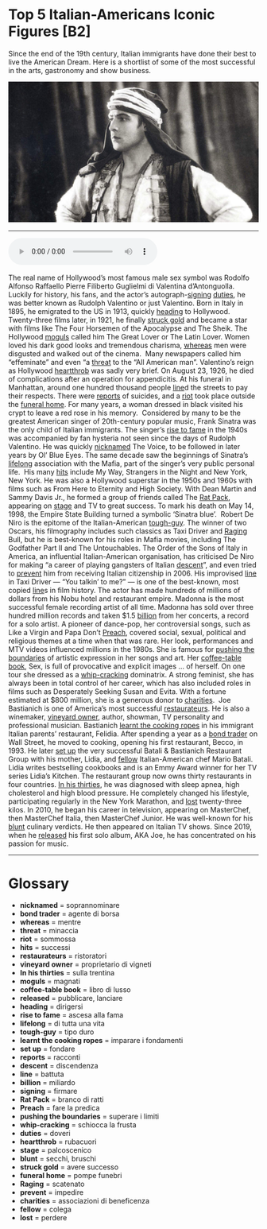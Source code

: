 # Top 5 Italian-Americans Iconic Figures   [B2]

Since the end of the 19th century, Italian immigrants have done their best to live the American Dream. Here is a shortlist of some of the most successful in the arts, gastronomy and show business.

![](Top%205%20Italian-Americans%20Iconic%20Figures.jpg)

--------------

<div>
<audio controls autoplay>
    <source src="https://raw.githubusercontent.com/dartie/knowledge-base/main/English/SpeakUp/2022-10/Top%205%20Italian-Americans%20Iconic%20Figures.mp3" type="audio/mpeg">
</audio>
</div>


The real name of Hollywood’s most famous male sex symbol was Rodolfo Alfonso Raffaello Pierre Filiberto Guglielmi di Valentina d’Antonguolla. Luckily for history, his fans, and the actor’s autograph-[signing](## "firmare") [duties](## "doveri"), he was better known as Rudolph Valentino or just Valentino. Born in Italy in 1895, he emigrated to the US in 1913, quickly [heading](## "dirigersi") to Hollywood. Twenty-three films later, in 1921, he finally [struck gold](## "avere successo") and became a star with films like The Four Horsemen of the Apocalypse and The Sheik. The Hollywood [moguls](## "magnati") called him The Great Lover or The Latin Lover. Women loved his dark good looks and tremendous charisma, [whereas](## "mentre") men were disgusted and walked out of the cinema. 
Many newspapers called him “effeminate” and even “a [threat](## "minaccia") to the “All American man”. Valentino’s reign as Hollywood [heartthrob](## "rubacuori") was sadly very brief. On August 23, 1926, he died of complications after an operation for appendicitis. At his funeral in Manhattan, around one hundred thousand people [line](## "battuta")d the streets to pay their respects. There were [reports](## "racconti") of suicides, and a [riot](## "sommossa") took place outside the [funeral home](## "pompe funebri"). For many years, a woman dressed in black visited his crypt to leave a red rose in his memory. 
Considered by many to be the greatest American singer of 20th-century popular music, Frank Sinatra was the only child of Italian immigrants. The singer’s [rise to fame](## "ascesa alla fama") in the 1940s was accompanied by fan hysteria not seen since the days of Rudolph Valentino. He was quickly [nicknamed](## "soprannominare") The Voice, to be followed in later years by Ol’ Blue Eyes. The same decade saw the beginnings of Sinatra’s [lifelong](## "di tutta una vita") association with the Mafia, part of the singer’s very public personal life. 
His many [hits](## "successi") include My Way, Strangers in the Night and New York, New York. He was also a Hollywood superstar in the 1950s and 1960s with films such as From Here to Eternity and High Society. With Dean Martin and Sammy Davis Jr., he formed a group of friends called The [Rat Pack](## "branco di ratti"), appearing on [stage](## "palcoscenico") and TV to great success. To mark his death on May 14, 1998, the Empire State Building turned a symbolic ‘Sinatra blue’. 
Robert De Niro is the epitome of the Italian-American [tough-guy](## "tipo duro"). The winner of two Oscars, his filmography includes such classics as Taxi Driver and [Raging](## "scatenato") Bull, but he is best-known for his roles in Mafia movies, including The Godfather Part II and The Untouchables. The Order of the Sons of Italy in America, an influential Italian-American organisation, has criticised De Niro for making “a career of playing gangsters of Italian [descent](## "discendenza")”, and even tried to [prevent](## "impedire") him from receiving Italian citizenship in 2006. His improvised [line](## "battuta") in Taxi Driver — “You talkin’ to me?” — is one of the best-known, most copied [line](## "battuta")s in film history. The actor has made hundreds of millions of dollars from his Nobu hotel and restaurant empire.
Madonna is the most successful female recording artist of all time. Madonna has sold over three hundred million records and taken $1.5 [billion](## "miliardo") from her concerts, a record for a solo artist. A pioneer of dance-pop, her controversial songs, such as Like a Virgin and Papa Don’t [Preach](## "fare la predica"), covered social, sexual, political and religious themes at a time when that was rare. Her look, performances and MTV videos influenced millions in the 1980s. She is famous for [pushing the boundaries](## "superare i limiti") of artistic expression in her songs and art. Her [coffee-table book](## "libro di lusso"), Sex, is full of provocative and explicit images … of herself. On one tour she dressed as a [whip-cracking](## "schiocca la frusta") dominatrix. A strong feminist, she has always been in total control of her career, which has also included roles in films such as Desperately Seeking Susan and Evita. With a fortune estimated at $800 million, she is a generous donor to [charities](## "associazioni di beneficenza"). 
Joe Bastianich is one of America’s most successful [restaurateurs](## "ristoratori"). He is also a winemaker, [vineyard owner](## "proprietario di vigneti"), author, showman, TV personality and professional musician. Bastianich [learnt the cooking ropes](## "imparare i fondamenti") in his immigrant Italian parents’ restaurant, Felidia. After spending a year as a [bond trader](## "agente di borsa") on Wall Street, he moved to cooking, opening his first restaurant, Becco, in 1993. He later [set up](## "fondare") the very successful Batali & Bastianich Restaurant Group with his mother, Lidia, and [fellow](## "colega") Italian-American chef Mario Batali. Lidia writes bestselling cookbooks and is an Emmy Award winner for her TV series Lidia’s Kitchen. The restaurant group now owns thirty restaurants in four countries. [In his thirties](## "sulla trentina"), he was diagnosed with sleep apnea, high cholesterol and high blood pressure. He completely changed his lifestyle, participating regularly in the New York Marathon, and [lost](## "perdere") twenty-three kilos. In 2010, he began his career in television, appearing on MasterChef, then MasterChef Italia, then MasterChef Junior. He was well-known for his [blunt](## "secchi, bruschi") culinary verdicts. He then appeared on Italian TV shows. Since 2019, when he [released](## "pubblicare, lanciare") his first solo album, AKA Joe, he has concentrated on his passion for music. 

--------------

<div style = "display:block; clear:both; page-break-after:always;"></div>

# Glossary
* **nicknamed** = soprannominare
* **bond trader** = agente di borsa
* **whereas** = mentre
* **threat** = minaccia
* **riot** = sommossa
* **hits** = successi
* **restaurateurs** = ristoratori
* **vineyard owner** = proprietario di vigneti
* **In his thirties** = sulla trentina
* **moguls** = magnati
* **coffee-table book** = libro di lusso
* **released** = pubblicare, lanciare
* **heading** = dirigersi
* **rise to fame** = ascesa alla fama
* **lifelong** = di tutta una vita
* **tough-guy** = tipo duro
* **learnt the cooking ropes** = imparare i fondamenti
* **set up** = fondare
* **reports** = racconti
* **descent** = discendenza
* **line** = battuta
* **billion** = miliardo
* **signing** = firmare
* **Rat Pack** = branco di ratti
* **Preach** = fare la predica
* **pushing the boundaries** = superare i limiti
* **whip-cracking** = schiocca la frusta
* **duties** = doveri
* **heartthrob** = rubacuori
* **stage** = palcoscenico
* **blunt** = secchi, bruschi
* **struck gold** = avere successo
* **funeral home** = pompe funebri
* **Raging** = scatenato
* **prevent** = impedire
* **charities** = associazioni di beneficenza
* **fellow** = colega
* **lost** = perdere
